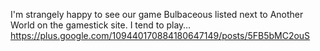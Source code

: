 I'm strangely happy to see our game Bulbaceous listed next to Another World on the gamestick site. I tend to play… https://plus.google.com/109440170884180647149/posts/5FB5bMC2ouS
